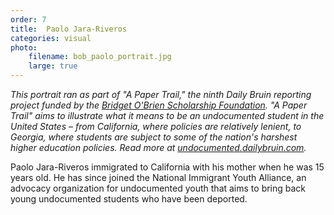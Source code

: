 ```yaml
---
order: 7
title:  Paolo Jara-Riveros
categories: visual
photo:
    filename: bob_paolo_portrait.jpg
    large: true
---
```


*This portrait ran as part of "A Paper Trail," the ninth Daily Bruin reporting project funded by the [Bridget O'Brien Scholarship Foundation](http://rememberingbridget.com/). "A Paper Trail" aims to illustrate what it means to be an undocumented student in the United States – from California, where policies are relatively lenient, to Georgia, where students are subject to some of the nation's harshest higher education policies. Read more at [undocumented.dailybruin.com](http://undocumented.dailybruin.com/).*

Paolo Jara-Riveros immigrated to California with his mother when he was 15 years old. He has since joined the National Immigrant Youth Alliance, an advocacy organization for undocumented youth that aims to bring back young undocumented students who have been deported.